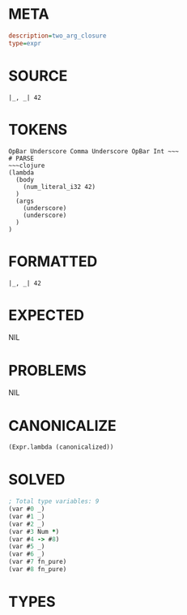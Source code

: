 # META
~~~ini
description=two_arg_closure
type=expr
~~~
# SOURCE
~~~roc
|_, _| 42
~~~
# TOKENS
~~~text
OpBar Underscore Comma Underscore OpBar Int ~~~
# PARSE
~~~clojure
(lambda
  (body
    (num_literal_i32 42)
  )
  (args
    (underscore)
    (underscore)
  )
)
~~~
# FORMATTED
~~~roc
|_, _| 42
~~~
# EXPECTED
NIL
# PROBLEMS
NIL
# CANONICALIZE
~~~clojure
(Expr.lambda (canonicalized))
~~~
# SOLVED
~~~clojure
; Total type variables: 9
(var #0 _)
(var #1 _)
(var #2 _)
(var #3 Num *)
(var #4 -> #8)
(var #5 _)
(var #6 _)
(var #7 fn_pure)
(var #8 fn_pure)
~~~
# TYPES
~~~roc
~~~
